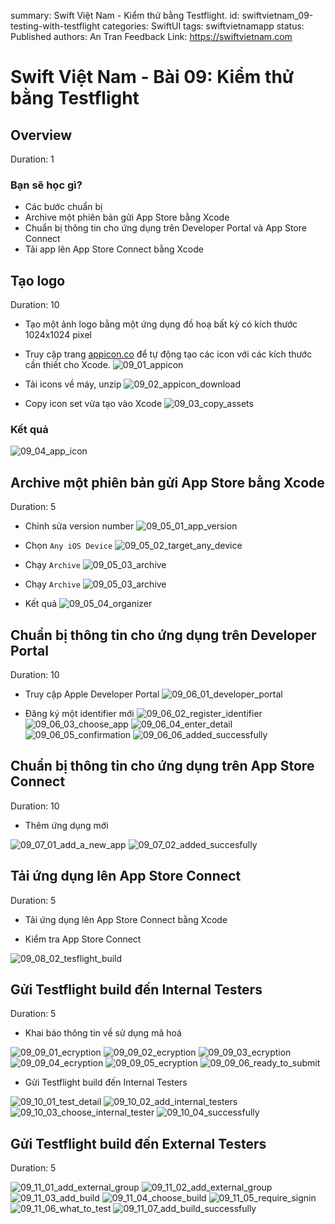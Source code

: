 summary: Swift Việt Nam - Kiểm thử bằng Testflight.
id: swiftvietnam_09-testing-with-testflight
categories: SwiftUI
tags: swiftvietnamapp
status: Published
authors: An Tran
Feedback Link: https://swiftvietnam.com

# Swift Việt Nam - Bài 09: Kiểm thử bằng Testflight
<!-- ------------------------ -->
## Overview
Duration: 1

### Bạn sẽ học gì?
- Các bước chuẩn bị
- Archive một phiên bản gửi App Store bằng Xcode
- Chuẩn bị thông tin cho ứng dụng trên Developer Portal và App Store Connect
- Tải app lên App Store Connect bằng Xcode


<!-- ------------------------ -->
## Tạo logo 
Duration: 10

- Tạo một ảnh logo bằng một ứng dụng đồ hoạ bất kỳ có kích thước 1024x1024 pixel

- Truy cập trang [appicon.co](https://appicon.co/) để tự động tạo các icon với các kích thước cần thiết cho Xcode.
![09_01_appicon](assets/swiftvietnam/09/09_01_appicon.png) 

- Tải icons về máy, unzip
![09_02_appicon_download](assets/swiftvietnam/09/09_02_appicon_download.png) 

- Copy icon set vừa tạo vào Xcode
![09_03_copy_assets](assets/swiftvietnam/09/09_03_copy_assets.gif)

### Kết quả

![09_04_app_icon](assets/swiftvietnam/09/09_04_app_icon.png)

<!-- ------------------------ -->
## Archive một phiên bản gửi App Store bằng Xcode
Duration: 5

- Chỉnh sửa version number
![09_05_01_app_version](assets/swiftvietnam/09/09_05_01_app_version.png)

- Chọn `Any iOS Device`
![09_05_02_target_any_device](assets/swiftvietnam/09/09_05_02_target_any_device.png)

- Chạy `Archive`
![09_05_03_archive](assets/swiftvietnam/09/09_05_03_archive.png)

- Chạy `Archive`
![09_05_03_archive](assets/swiftvietnam/09/09_05_03_archive.png)

- Kết quả
![09_05_04_organizer](assets/swiftvietnam/09/09_05_04_organizer.png)

<!-- ------------------------ -->
## Chuẩn bị thông tin cho ứng dụng trên Developer Portal
Duration: 10

- Truy cập Apple Developer Portal
![09_06_01_developer_portal](assets/swiftvietnam/09/09_06_01_developer_portal.png)

- Đăng ký một identifier mới
![09_06_02_register_identifier](assets/swiftvietnam/09/09_06_02_register_identifier.png)
![09_06_03_choose_app](assets/swiftvietnam/09/09_06_03_choose_app.png)
![09_06_04_enter_detail](assets/swiftvietnam/09/09_06_04_enter_detail.png)
![09_06_05_confirmation](assets/swiftvietnam/09/09_06_05_confirmation.png)
![09_06_06_added_successfully](assets/swiftvietnam/09/09_06_06_added_successfully.png)

<!-- ------------------------ -->
## Chuẩn bị thông tin cho ứng dụng trên App Store Connect 
Duration: 10

- Thêm ứng dụng mới

![09_07_01_add_a_new_app](assets/swiftvietnam/09/09_07_01_add_a_new_app.png)
![09_07_02_added_succesfully](assets/swiftvietnam/09/09_07_02_added_succesfully.png)

<!-- ------------------------ -->
## Tải ứng dụng lên App Store Connect
Duration: 5

- Tải ứng dụng lên App Store Connect bằng Xcode

- Kiểm tra App Store Connect

![09_08_02_tesflight_build](assets/swiftvietnam/09/09_08_02_tesflight_build.png)

<!-- ------------------------ -->
## Gửi Testflight build đến Internal Testers 
Duration: 5

- Khai báo thông tin về sử dụng mã hoá

![09_09_01_ecryption](assets/swiftvietnam/09/09_09_01_ecryption.png)
![09_09_02_ecryption](assets/swiftvietnam/09/09_09_02_ecryption.png)
![09_09_03_ecryption](assets/swiftvietnam/09/09_09_03_ecryption.png)
![09_09_04_ecryption](assets/swiftvietnam/09/09_09_04_ecryption.png)
![09_09_05_ecryption](assets/swiftvietnam/09/09_09_05_ecryption.png)
![09_09_06_ready_to_submit](assets/swiftvietnam/09/09_09_06_ready_to_submit.png)

- Gửi Testflight build đến Internal Testers

![09_10_01_test_detail](assets/swiftvietnam/09/09_10_01_test_detail.png)
![09_10_02_add_internal_testers](assets/swiftvietnam/09/09_10_02_add_internal_testers.png)
![09_10_03_choose_internal_tester](assets/swiftvietnam/09/09_10_03_choose_internal_tester.png)
![09_10_04_successfully](assets/swiftvietnam/09/09_10_04_successfully.png)

<!-- ------------------------ -->
## Gửi Testflight build đến External Testers
Duration: 5

![09_11_01_add_external_group](assets/swiftvietnam/09/09_11_01_add_external_group.png)
![09_11_02_add_external_group](assets/swiftvietnam/09/09_11_02_add_external_group.png)
![09_11_03_add_build](assets/swiftvietnam/09/09_11_03_add_build.png)
![09_11_04_choose_build](assets/swiftvietnam/09/09_11_04_choose_build.png)
![09_11_05_require_signin](assets/swiftvietnam/09/09_11_05_require_signin.png)
![09_11_06_what_to_test](assets/swiftvietnam/09/09_11_06_what_to_test.png)
![09_11_07_add_build_successfully](assets/swiftvietnam/09/09_11_07_add_build_successfully.png)